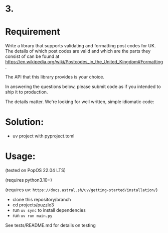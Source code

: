 # 3.

Requirement 
=

Write a library that supports validating and formatting post codes for UK. 
The details of which post codes are valid and which are the parts they consist of can be found at 
https://en.wikipedia.org/wiki/Postcodes_in_the_United_Kingdom#Formatting. 

The API that this library provides is your choice.

In answering the questions below, please submit code as if you intended to ship it to production. 

The details matter. We're looking for well written, simple idiomatic code:


Solution:
=
- uv project with pyproject.toml

Usage:
=
(tested on PopOS 22.04 LTS)

(requires python3.10+)

(requires uv: `https://docs.astral.sh/uv/getting-started/installation/`)

- clone this repository/branch
- cd projects/puzzle3
- run `uv sync` to install dependencies
- run `uv run main.py`


See tests/README.md for details on testing